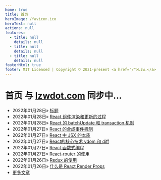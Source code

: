 ```yaml
---
home: true
title: 首页
heroImage: /favicon.ico
heroText: null
actions: null
features:
  - title: null
    details: null
  - title: null
    details: null
  - title: null
    details: null
footerHtml: true
footer: MIT Licensed | Copyright © 2021-present <a href="/">Lzw.</a>
---
```

# 首页 <span class="el-link el-link--info"><span class="el-link--inner">与 <a href="//lzwdot.com/blog/">lzwdot.com</a> 同步中...</span></span>

- <span class="date">2022年01月28日</span>&raquo; [标题](/blog/frame/react-faq/29367.md)    
- <span class="date">2022年01月28日</span>&raquo; [React 组件渲染和更新的过程](/blog/frame/react-principle/29365.md)    
- <span class="date">2022年01月28日</span>&raquo; [React 的 batchUpdate 和 transaction 机制](/blog/frame/react-principle/29363.md)    
- <span class="date">2022年01月27日</span>&raquo; [React 的合成事件机制](/blog/frame/react-principle/29356.md)    
- <span class="date">2022年01月27日</span>&raquo; [React 中 JSX 的本质](/blog/frame/react-principle/29354.md)    
- <span class="date">2022年01月27日</span>&raquo; [React的核心技术 vdom 和 diff](/blog/frame/react-principle/29352.md)    
- <span class="date">2022年01月27日</span>&raquo; [React 函数式编程](/blog/frame/react-principle/29348.md)    
- <span class="date">2022年01月27日</span>&raquo; [React-router 的使用](/blog/frame/react-use/29343.md)    
- <span class="date">2022年01月26日</span>&raquo; [Redux 的使用](/blog/frame/react-use/29340.md)    
- <span class="date">2022年01月26日</span>&raquo; [什么是 React Render Props](/blog/frame/react-use/29337.md)    
- [更多文章](/blog/pages/archive)   

